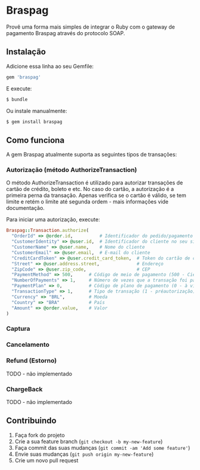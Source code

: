 # Braspag

Provê uma forma mais simples de integrar o Ruby com o gateway de pagamento Braspag através do protocolo SOAP.

## Instalação

Adicione essa linha ao seu Gemfile:

```bash
gem 'braspag'
```

E execute:

```bash
$ bundle
```

Ou instale manualmente:

```bash
$ gem install braspag
```

## Como funciona

A gem Braspag atualmente suporta as seguintes tipos de transações:

### Autorização (método AuthorizeTransaction)

O método AuthorizeTransaction é utilizado para autorizar transações de cartão de crédito, boleto e etc. No caso do cartão, a autorização é a primeira perna da transação. Apenas verifica se o cartão é válido, se tem limite e retém o limite até segunda ordem - mais informações vide documentação.

Para iniciar uma autorização, execute:

```ruby
Braspag::Transaction.authorize(
  "OrderId" => @order.id,          # Identificador do pedido/pagamento no seu sistema
  "CustomerIdentity" => @user.id,  # Identificador do cliente no seu sistema
  "CustomerName" => @user.name,    # Nome do cliente
  "CustomerEmail" => @user.email,  # E-mail do cliente
  "CreditCardToken" => @user.credit_card_token,  # Token do cartão de crédito do cliente fornecido pelo Braspag
  "Street" => @user.address.street,              # Endereço
  "ZipCode" => @user.zip_code,                   # CEP
  "PaymentMethod" => 500,      # Código de meio de pagamento (500 - Cielo Visa) / vide documentação
  "NumberOfPayments" => 1,     # Número de vezes que a transação foi parcelada / vide documentação
  "PaymentPlan" => 0,          # Código de plano de pagamento (0 - à vista) / vide documentação
  "TransactionType" => 1,      # Tipo de transação (1 - préautorização) / vide documentação
  "Currency" => "BRL",         # Moeda
  "Country" => "BRA"           # País
  "Amount" => @order.value,    # Valor
)
```

### Captura

### Cancelamento

### Refund (Estorno)
TODO - não implementado

### ChargeBack
TODO - não implementado

## Contribuindo

1. Faça fork do projeto
2. Crie a sua feature branch (`git checkout -b my-new-feature`)
3. Faça commit das suas mudanças (`git commit -am 'Add some feature'`)
4. Envie suas mudanças (`git push origin my-new-feature`)
5. Crie um novo pull request
